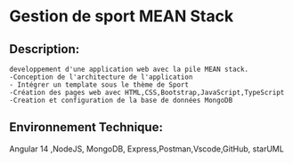 # Gestion de sport  MEAN Stack

  ## Description:
    developpement d'une application web avec la pile MEAN stack.
    -Conception de l'architecture de l'application
    - Intégrer un template sous le thème de Sport
    -Création des pages web avec HTML,CSS,Bootstrap,JavaScript,TypeScript
    -Creation et configuration de la base de données MongoDB


 ## Environnement Technique:
 Angular 14 ,NodeJS, MongoDB, Express,Postman,Vscode,GitHub, starUML
